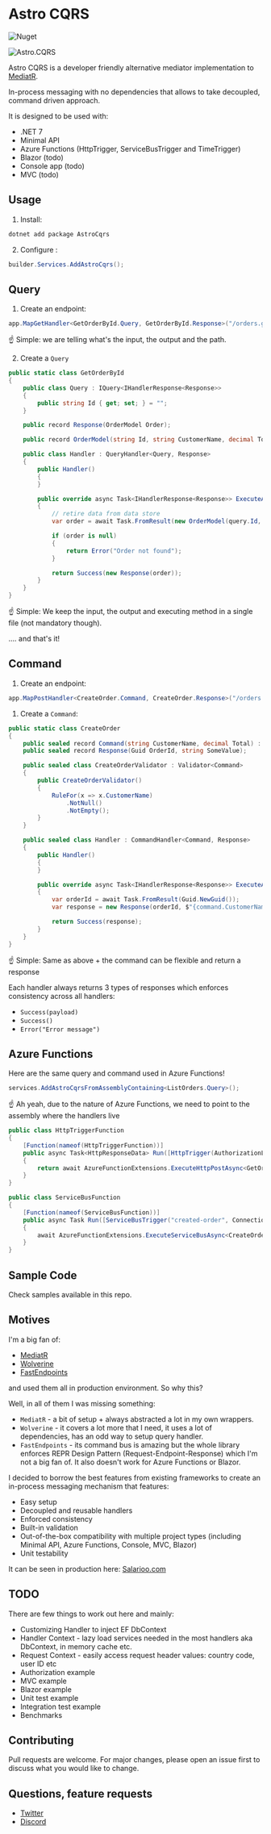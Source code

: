 # Astro CQRS

![Nuget](https://img.shields.io/nuget/v/AstroCQRS?link=https%3A%2F%2Fwww.nuget.org%2Fpackages%2FAstroCqrs%2F)

![Astro.CQRS](https://raw.githubusercontent.com/kedzior-io/astro-cqrs/main/astrocqrs.jpg)


Astro CQRS is a developer friendly alternative mediator implementation to [MediatR](https://github.com/jbogard/MediatR).

In-process messaging with no dependencies that allows to take decoupled, command driven approach.

It is designed to be used with:

- .NET 7
- Minimal API
- Azure Functions (HttpTrigger, ServiceBusTrigger and TimeTrigger)
- Blazor (todo)
- Console app (todo)
- MVC (todo)

## Usage

1. Install:

```csharp
dotnet add package AstroCqrs  
```


2. Configure :

```csharp
builder.Services.AddAstroCqrs();
```

## Query

1. Create an endpoint:

```csharp
app.MapGetHandler<GetOrderById.Query, GetOrderById.Response>("/orders.getById.{id}");
```

☝️ Simple: we are telling what's the input, the output and the path. 


2. Create a `Query`

```csharp
public static class GetOrderById
{
    public class Query : IQuery<IHandlerResponse<Response>>
    {
        public string Id { get; set; } = "";
    }

    public record Response(OrderModel Order);

    public record OrderModel(string Id, string CustomerName, decimal Total);

    public class Handler : QueryHandler<Query, Response>
    {
        public Handler()
        {
        }

        public override async Task<IHandlerResponse<Response>> ExecuteAsync(Query query, CancellationToken ct)
        {
            // retire data from data store
            var order = await Task.FromResult(new OrderModel(query.Id, "Gavin Belson", 20));

            if (order is null)
            {
                return Error("Order not found");
            }

            return Success(new Response(order));
        }
    }
}
```

☝️ Simple: We keep the input, the output and executing method in a single file (not mandatory though). 

.... and that's it!

## Command

1. Create an endpoint:

```csharp
app.MapPostHandler<CreateOrder.Command, CreateOrder.Response>("/orders.create");
```

1. Create a `Command`:

```csharp
public static class CreateOrder
{
    public sealed record Command(string CustomerName, decimal Total) : ICommand<IHandlerResponse<Response>>;
    public sealed record Response(Guid OrderId, string SomeValue);

    public sealed class CreateOrderValidator : Validator<Command>
    {
        public CreateOrderValidator()
        {
            RuleFor(x => x.CustomerName)
                .NotNull()
                .NotEmpty();
        }
    }

    public sealed class Handler : CommandHandler<Command, Response>
    {
        public Handler()
        {
        }

        public override async Task<IHandlerResponse<Response>> ExecuteAsync(Command command, CancellationToken ct)
        {
            var orderId = await Task.FromResult(Guid.NewGuid());
            var response = new Response(orderId, $"{command.CustomerName}");

            return Success(response);
        }
    }
}
```

☝️ Simple: Same as above + the command can be flexible and return a response

Each handler always returns 3 types of responses which enforces consistency across all handlers:
- `Success(payload)`
- `Success()`
- `Error("Error message")`

## Azure Functions

Here are the same query and command used in Azure Functions!

```csharp
services.AddAstroCqrsFromAssemblyContaining<ListOrders.Query>();
```

☝️ Ah yeah, due to the nature of Azure Functions, we need to point to the assembly where the handlers live


```csharp
public class HttpTriggerFunction
{
    [Function(nameof(HttpTriggerFunction))]
    public async Task<HttpResponseData> Run([HttpTrigger(AuthorizationLevel.Anonymous, "get", "post")] HttpRequestData req)
    {
        return await AzureFunctionExtensions.ExecuteHttpPostAsync<GetOrderById.Query, GetOrderById.Response>(req);
    }
}
```


```csharp
public class ServiceBusFunction
{
    [Function(nameof(ServiceBusFunction))]
    public async Task Run([ServiceBusTrigger("created-order", Connection = "ConnectionStrings:ServiceBus")] string json, FunctionContext context)
    {
        await AzureFunctionExtensions.ExecuteServiceBusAsync<CreateOrder.Command, CreateOrder.Response>(json, JsonOptions.Defaults, context);
    }
}
```

## Sample Code

Check samples available in this repo. 

## Motives

I'm a big fan of:
- [MediatR](https://github.com/jbogard/MediatR)
- [Wolverine](https://github.com/JasperFx/wolverine)
- [FastEndpoints](https://fast-endpoints.com/)

and used them all in production environment. So why this?

Well, in all of them I was missing something:

- `MediatR` - a bit of setup + always abstracted a lot in my own wrappers.
- `Wolverine` - it covers a lot more that I need, it uses a lot of dependencies, has an odd way to setup query handler. 
- `FastEndpoints` - its command bus is amazing but the whole library enforces REPR Design Pattern (Request-Endpoint-Response) which I'm not a big fan of. It also doesn't work for Azure Functions or Blazor.

I decided to borrow the best features from existing frameworks to create an in-process messaging mechanism that features:

- Easy setup
- Decoupled and reusable handlers
- Enforced consistency
- Built-in validation
- Out-of-the-box compatibility with multiple project types (including Minimal API, Azure Functions, Console, MVC, Blazor)
- Unit testability

It can be seen in production here: [Salarioo.com](https://salarioo.com)


## TODO

There are few things to work out here and mainly:

- Customizing Handler to inject EF DbContext
- Handler Context - lazy load services needed in the most handlers aka DbContext, in memory cache etc. 
- Request Context - easily access request header values: country code, user ID etc
- Authorization example
- MVC example
- Blazor example
- Unit test example
- Integration test example
- Benchmarks

## Contributing

Pull requests are welcome. For major changes, please open an issue first to discuss what you would like to change.

## Questions, feature requests

- [Twitter](https://twitter.com/KedziorArtur)
- [Discord](https://discord.gg/j3vmcaZG)
